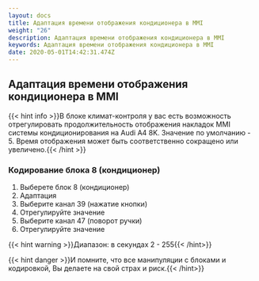 ```yaml
---
layout: docs
title: Адаптация времени отображения кондиционера в MMI
weight: "26"
description: Адаптация времени отображения кондиционера в MMI
keywords: Адаптация времени отображения кондиционера в MMI
date: 2020-05-01T14:42:31.474Z
---
```

## Адаптация времени отображения кондиционера в MMI

{{< hint info >}}В блоке климат-контроля у вас есть возможность отрегулировать продолжительность отображения накладок MMI системы кондиционирования на Audi A4 8K. Значение по умолчанию - 5. Время отображения может быть соответственно сокращено или увеличено.{{< /hint >}}

### **Кодирование блока 8 (кондиционер)**

1. Выберете блок 8 (кондиционер)
2. Адаптация
3. Выберите канал 39 (нажатие кнопки)
1. Отрегулируйте значение
3. Выберите канал 47 (поворот ручки)
1. Отрегулируйте значение 


{{< hint warning >}}Диапазон: в секундах 2 - 255{{< /hint>}}

{{< hint danger >}}И помните, что все манипуляции с блоками и кодировкой, Вы делаете на свой страх и риск.{{< /hint>}}